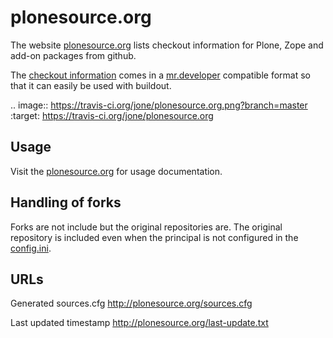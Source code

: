 # plonesource.org

The website [plonesource.org](http://plonesource.org/) lists checkout
information for Plone, Zope and add-on packages from github.

The [checkout information](http://plonesource.org/sources.cfg) comes in
a [mr.developer](https://pypi.python.org/pypi/mr.developer) compatible
format so that it can easily be used with buildout.


.. image:: https://travis-ci.org/jone/plonesource.org.png?branch=master
   :target: https://travis-ci.org/jone/plonesource.org



## Usage

Visit the [plonesource.org](http://plonesource.org/) for usage documentation.


## Handling of forks

Forks are not include but the original repositories are.
The original repository is included even when the principal is not
configured in the
[config.ini](https://github.com/jone/plonesource.org/blob/master/config.ini).



## URLs

Generated sources.cfg
    http://plonesource.org/sources.cfg

Last updated timestamp
    http://plonesource.org/last-update.txt
